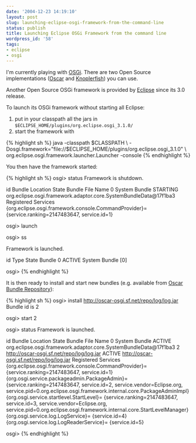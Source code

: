 ```yaml
---
date: '2004-12-23 14:19:10'
layout: post
slug: launching-eclipse-osgi-framework-from-the-command-line
status: publish
title: Launching Eclipse OSGi Framework from the command line
wordpress_id: '58'
tags:
- eclipse
- osgi
---
```


I'm currently playing with [OSGi](http://osgi.org/). There are two Open Source implementations ([Oscar](http://oscar.objectweb.org/) and [Knoplerfish](http://www.knopflerfish.org/)) you can use.  

Another Open Source OSGi framework is provided by [Eclipse](http://eclipse.org) since its 3.0 release.




To launch its OSGi framework without starting all Eclipse:





  
  1. put in your classpath all the jars in `$ECLIPSE_HOME/plugins/org.eclipse.osgi_3.1.0/`
  2. start the framework with

{% highlight sh %} 
java -classpath $CLASSPATH \ 
    -Dosgi.framework="file://$ECLIPSE_HOME/plugins/org.eclipse.osgi_3.1.0" \  
    org.eclipse.osgi.framework.launcher.Launcher -console
{% endhighlight %}    

You then have the framework started:

{% highlight sh %} 
osgi> status
Framework is shutdown.

id      Bundle Location
State       Bundle File Name
0       System Bundle
  STARTING    org.eclipse.osgi.framework.adaptor.core.SystemBundleData@17f1ba3
Registered Services
{org.eclipse.osgi.framework.console.CommandProvider}=
  {service.ranking=2147483647, service.id=1}

osgi> launch

osgi> ss

Framework is launched.

id      Type    State       Bundle
0               ACTIVE     System Bundle [0]

osgi>
{% endhighlight %} 
    



It is then ready to install and start new bundles (e.g. available from [Oscar Bundle Repository](http://oscar-osgi.sourceforge.net/repo/repository.xml)):

    
{% highlight sh %} 
osgi> install http://oscar-osgi.sf.net/repo/log/log.jar
Bundle id is 2

osgi> start 2

osgi> status
Framework is launched.

id      Bundle Location
State       Bundle File Name
0       System Bundle
  ACTIVE     org.eclipse.osgi.framework.adaptor.core.SystemBundleData@17f1ba3
2       http://oscar-osgi.sf.net/repo/log/log.jar
  ACTIVE     http://oscar-osgi.sf.net/repo/log/log.jar
Registered Services
{org.eclipse.osgi.framework.console.CommandProvider}=
  {service.ranking=2147483647, service.id=1}
{org.osgi.service.packageadmin.PackageAdmin}=
  {service.ranking=2147483647, service.id=2, service.vendor=Eclipse.org,   
   service.pid=0.org.eclipse.osgi.framework.internal.core.PackageAdminImpl}
{org.osgi.service.startlevel.StartLevel}=
  {service.ranking=2147483647, service.id=3, service.vendor=Eclipse.org, 
   service.pid=0.org.eclipse.osgi.framework.internal.core.StartLevelManager}
{org.osgi.service.log.LogService}=
  {service.id=4}
{org.osgi.service.log.LogReaderService}=
  {service.id=5}

osgi>
{% endhighlight %} 
    
